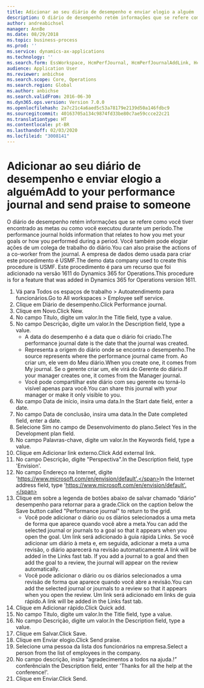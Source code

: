 ```yaml
---
title: Adicionar ao seu diário de desempenho e enviar elogio a alguém
description: O diário de desempenho retém informações que se refere como você tiver encontrado as metas ou como você executou durante um período.
author: andreabichsel
manager: AnnBe
ms.date: 08/29/2018
ms.topic: business-process
ms.prod: ''
ms.service: dynamics-ax-applications
ms.technology: ''
ms.search.form: EssWorkspace, HcmPerfJournal, HcmPerfJournalAddLink, HcmPerfPraise, HcmWorkerLookUpByPerson, HcmPerfJournalAdd
audience: Application User
ms.reviewer: anbichse
ms.search.scope: Core, Operations
ms.search.region: Global
ms.author: anbichse
ms.search.validFrom: 2016-06-30
ms.dyn365.ops.version: Version 7.0.0
ms.openlocfilehash: 2a7c21c4a6aed5c53a78179e2139d50a146fdbc9
ms.sourcegitcommit: 40163705a134c9874fd33be80c7ae59ccce22c21
ms.translationtype: HT
ms.contentlocale: pt-BR
ms.lasthandoff: 02/03/2020
ms.locfileid: "3008141"
---
```

# <a name="add-to-your-performance-journal-and-send-praise-to-someone"></a><span data-ttu-id="1689f-103">Adicionar ao seu diário de desempenho e enviar elogio a alguém</span><span class="sxs-lookup"><span data-stu-id="1689f-103">Add to your performance journal and send praise to someone</span></span>

<span data-ttu-id="1689f-104">O diário de desempenho retém informações que se refere como você tiver encontrado as metas ou como você executou durante um período.</span><span class="sxs-lookup"><span data-stu-id="1689f-104">The performance journal holds information that relates to how you met your goals or how you performed during a period.</span></span> <span data-ttu-id="1689f-105">Você também pode elogiar ações de um colega de trabalho do diário.</span><span class="sxs-lookup"><span data-stu-id="1689f-105">You can also praise the actions of a co-worker from the journal.</span></span> <span data-ttu-id="1689f-106">A empresa de dados demo usada para criar este procedimento é USMF.</span><span class="sxs-lookup"><span data-stu-id="1689f-106">The demo data company used to create this procedure is USMF.</span></span> <span data-ttu-id="1689f-107">Este procedimento é para um recurso que foi adicionado na versão 1611 do Dynamics 365 for Operations.</span><span class="sxs-lookup"><span data-stu-id="1689f-107">This procedure is for a feature that was added in Dynamics 365 for Operations version 1611.</span></span>

1. <span data-ttu-id="1689f-108">Vá para Todos os espaços de trabalho > Autoatendimento para funcionários.</span><span class="sxs-lookup"><span data-stu-id="1689f-108">Go to All workspaces > Employee self service.</span></span>
2. <span data-ttu-id="1689f-109">Clique em Diário de desempenho.</span><span class="sxs-lookup"><span data-stu-id="1689f-109">Click Performance journal.</span></span>
3. <span data-ttu-id="1689f-110">Clique em Novo.</span><span class="sxs-lookup"><span data-stu-id="1689f-110">Click New.</span></span>
4. <span data-ttu-id="1689f-111">No campo Título, digite um valor.</span><span class="sxs-lookup"><span data-stu-id="1689f-111">In the Title field, type a value.</span></span>
5. <span data-ttu-id="1689f-112">No campo Descrição, digite um valor.</span><span class="sxs-lookup"><span data-stu-id="1689f-112">In the Description field, type a value.</span></span>
    * <span data-ttu-id="1689f-113">A data do desempenho é a data que o diário foi criado.</span><span class="sxs-lookup"><span data-stu-id="1689f-113">The performance journal date is the date that the journal was created.</span></span>  
    * <span data-ttu-id="1689f-114">Representa a origem do diário onde se encontra o desempenho.</span><span class="sxs-lookup"><span data-stu-id="1689f-114">The source represents where the performance journal came from.</span></span> <span data-ttu-id="1689f-115">Ao criar um, ele vem do Meu diário.</span><span class="sxs-lookup"><span data-stu-id="1689f-115">When you create one, it comes from My journal.</span></span> <span data-ttu-id="1689f-116">Se o gerente criar um, ele virá do Gerente do diário.</span><span class="sxs-lookup"><span data-stu-id="1689f-116">If your manager creates one, it comes from the Manager journal.</span></span>  
    * <span data-ttu-id="1689f-117">Você pode compartilhar este diário com seu gerente ou torná-lo visível apenas para você.</span><span class="sxs-lookup"><span data-stu-id="1689f-117">You can share this journal with your manager or make it only visible to you.</span></span>  
6. <span data-ttu-id="1689f-118">No campo Data de início, insira uma data.</span><span class="sxs-lookup"><span data-stu-id="1689f-118">In the Start date field, enter a date.</span></span>
7. <span data-ttu-id="1689f-119">No campo Data de conclusão, insira uma data.</span><span class="sxs-lookup"><span data-stu-id="1689f-119">In the Date completed field, enter a date.</span></span>
8. <span data-ttu-id="1689f-120">Selecione Sim no campo de Desenvolvimento do plano.</span><span class="sxs-lookup"><span data-stu-id="1689f-120">Select Yes in the Development plan field.</span></span>
9. <span data-ttu-id="1689f-121">No campo Palavras-chave, digite um valor.</span><span class="sxs-lookup"><span data-stu-id="1689f-121">In the Keywords field, type a value.</span></span>
10. <span data-ttu-id="1689f-122">Clique em Adicionar link externo.</span><span class="sxs-lookup"><span data-stu-id="1689f-122">Click Add external link.</span></span>
11. <span data-ttu-id="1689f-123">No campo Descrição, digite "Perspectiva".</span><span class="sxs-lookup"><span data-stu-id="1689f-123">In the Description field, type 'Envision'.</span></span>
12. <span data-ttu-id="1689f-124">No campo Endereço na Internet, digite 'https://www.microsoft.com/en/envision/default'.</span><span class="sxs-lookup"><span data-stu-id="1689f-124">In the Internet address field, type 'https://www.microsoft.com/en/envision/default'.</span></span>
13. <span data-ttu-id="1689f-125">Clique em sobre a legenda de botões abaixo de salvar chamado “diário” desempenho para retornar para a grade.</span><span class="sxs-lookup"><span data-stu-id="1689f-125">Click on the caption below the Save button called "Performance journal" to return to the grid.</span></span>
    * <span data-ttu-id="1689f-126">Você pode adicionar o diário ou os diários selecionados a uma meta de forma que aparece quando você abre a meta.</span><span class="sxs-lookup"><span data-stu-id="1689f-126">You can add the selected journal or journals to a goal so that it appears when you open the goal.</span></span> <span data-ttu-id="1689f-127">Um link será adicionado à guia rápida Links. Se você adicionar um diário à meta e, em seguida, adicionar a meta a uma revisão, o diário aparecerá na revisão automaticamente.</span><span class="sxs-lookup"><span data-stu-id="1689f-127">A link will be added in the Links fast tab.    If you add a journal to a goal and then add the goal to a review, the journal will appear on the review automatically.</span></span>  
    * <span data-ttu-id="1689f-128">Você pode adicionar o diário ou os diários selecionados a uma revisão de forma que aparece quando você abre a revisão.</span><span class="sxs-lookup"><span data-stu-id="1689f-128">You can add the selected journal or journals to a review so that it appears when you open the review.</span></span>    <span data-ttu-id="1689f-129">Um link será adicionado em links de guia rápido.</span><span class="sxs-lookup"><span data-stu-id="1689f-129">A link will be added in the Links fast tab.</span></span>  
14. <span data-ttu-id="1689f-130">Clique em Adicionar rápido.</span><span class="sxs-lookup"><span data-stu-id="1689f-130">Click Quick add.</span></span>
15. <span data-ttu-id="1689f-131">No campo Título, digite um valor.</span><span class="sxs-lookup"><span data-stu-id="1689f-131">In the Title field, type a value.</span></span>
16. <span data-ttu-id="1689f-132">No campo Descrição, digite um valor.</span><span class="sxs-lookup"><span data-stu-id="1689f-132">In the Description field, type a value.</span></span>
17. <span data-ttu-id="1689f-133">Clique em Salvar.</span><span class="sxs-lookup"><span data-stu-id="1689f-133">Click Save.</span></span>
18. <span data-ttu-id="1689f-134">Clique em Enviar elogio.</span><span class="sxs-lookup"><span data-stu-id="1689f-134">Click Send praise.</span></span>
19. <span data-ttu-id="1689f-135">Selecione uma pessoa da lista dos funcionários na empresa.</span><span class="sxs-lookup"><span data-stu-id="1689f-135">Select a person from the list of employees in the company.</span></span>
20. <span data-ttu-id="1689f-136">No campo descrição, insira “agradecimentos a todos na ajuda.!” conferência</span><span class="sxs-lookup"><span data-stu-id="1689f-136">In the Description field, enter 'Thanks for all the help at the conference!'.</span></span>
21. <span data-ttu-id="1689f-137">Clique em Enviar.</span><span class="sxs-lookup"><span data-stu-id="1689f-137">Click Send.</span></span>

